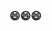 ### 😄😄😄
<!--
<a href="https://github.com/kailanyue" target="_blank">   
  <img src="https://github-readme-stats.vercel.app/api?username=kailanyue&show_icons=true&theme=monokai&count_private=true" alt="个人概况">
</a>

Here are some ideas to get you started:

- 🔭 I’m currently working on ...
- 🌱 I’m currently learning ...
- 👯 I’m looking to collaborate on ...
- 🤔 I’m looking for help with ...
- 💬 Ask me about ...
- 📫 How to reach me: ...
- 😄 Pronouns: ...
- ⚡ Fun fact: ...
-->

<!--
<img src="https://github-readme-stats.vercel.app/api?username=kailanyue&show_icons=true" alt="logo" height="160" align="right" style="margin: 5px; margin-bottom: 20px;" />


<a href="https://github.com/kailanyue" target="_blank">   
  <img src="https://github-readme-stats.vercel.app/api?username=kailanyue&show_icons=true&theme=monokai&count_private=true" alt="个人概况">
</a>

 -->
